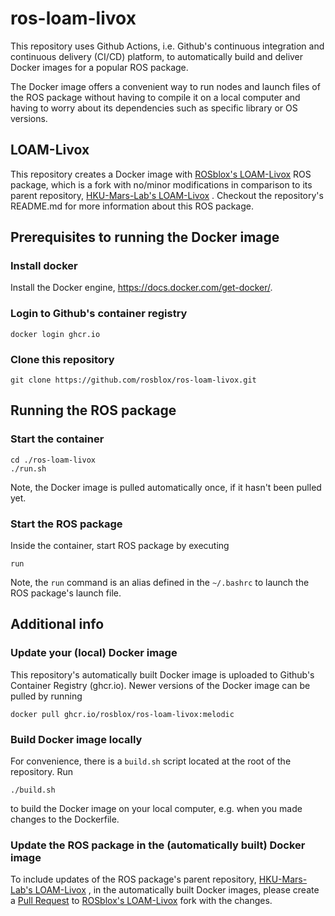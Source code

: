 # ros-loam-livox

This repository uses Github Actions, i.e. Github's  continuous integration and continuous delivery (CI/CD) platform, to automatically build and deliver Docker images for a popular ROS package.

The Docker image offers a convenient way to run nodes and launch files of the ROS package without having to compile it on a local computer and having to worry about its dependencies such as specific library or OS versions.

## LOAM-Livox

This repository creates a Docker image with 
[ROSblox's LOAM-Livox](https://github.com/rosblox/loam_livox) 
ROS package, which is a fork with no/minor modifications in comparison to its parent repository, 
[HKU-Mars-Lab's LOAM-Livox](https://github.com/hku-mars/loam_livox)
. Checkout the repository's README.md for more information about this ROS package.

## Prerequisites to running the Docker image

### Install docker

Install the Docker engine, https://docs.docker.com/get-docker/.


### Login to Github's container registry
```
docker login ghcr.io
```

### Clone this repository
```
git clone https://github.com/rosblox/ros-loam-livox.git
```


## Running the ROS package

### Start the container
```
cd ./ros-loam-livox
./run.sh
```
Note, the Docker image is pulled automatically once, if it hasn't been pulled yet.

### Start the ROS package
Inside the container, start ROS package by executing
```
run
```
Note, the `run` command is an alias defined in the `~/.bashrc` to launch the ROS package's launch file.


## Additional info


### Update your (local) Docker image

This repository's automatically built Docker image is uploaded to Github's Container Registry (ghcr.io). Newer versions of the Docker image can be pulled by running
```
docker pull ghcr.io/rosblox/ros-loam-livox:melodic
```

### Build Docker image locally
For convenience, there is a `build.sh` script located at the root of the repository. Run 
```
./build.sh
```
to build the Docker image on your local computer, e.g. when you made changes to the Dockerfile.

### Update the ROS package in the (automatically built) Docker image

To include updates of the ROS package's parent repository,
[HKU-Mars-Lab's LOAM-Livox](https://github.com/hku-mars/loam_livox)
, in the automatically built Docker images, please create a [Pull Request](https://docs.github.com/en/pull-requests/collaborating-with-pull-requests/proposing-changes-to-your-work-with-pull-requests/creating-a-pull-request) to 
[ROSblox's LOAM-Livox](https://github.com/rosblox/loam_livox) 
fork with the changes. 

